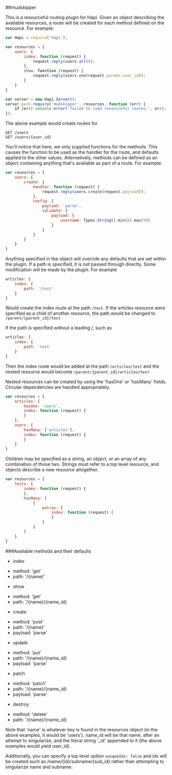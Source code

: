 ##mudskipper

This is a resourceful routing plugin for Hapi. Given an object describing the available resources, a route will be created for each method defined on the resource. For example:

```javascript
var Hapi = require('hapi');

var resources = {
    users: {
        index: function (request) {
            request.reply(users.all());
        },
        show: function (request) {
            request.reply(users.one(request.params.user_id));
        }
    }
}

var server = new Hapi.Server();
server.pack.require('mudskipper', resources, function (err) {
    if (err) console.error('failed to load resourceful routes:', err);
});
```

The above example would create routes for
```
GET /users
GET /users/{user_id}
```

You'll notice that here, we only supplied functions for the methods. This causes the function to be used as the handler for the route, and defaults applied to the other values. Alternatively, methods can be defined as an object containing anything that's available as part of a route. For example:

```javascript
var resources = {
    users: {
        create: {
            handler: function (request) {
                request.reply(users.create(request.payload));
            },
            config: {
                payload: 'parse',
                validate: {
                    payload: {
                        username: Types.String().min(8).max(50)
                    }
                }
            }
        }
    }
}
```

Anything specified in the object will override any defaults that are set within the plugin. If a path is specified, it is *not* passed through directly. Some modification will be made by the plugin. For example
```javascript
articles: {
    index: {
        path: '/test'
    }
}
```
Would create the index route at the path ```/test```. If the articles resource were specified as a child of another resource, the path would be changed to ```/parent/{parent_id}/test```

If the path is specified without a leading /, such as
```javascript
articles: {
    index: {
        path: 'test'
    }
}
```
Then the index route would be added at the path ```/articles/test``` and the nested resource would become ```/parent/{parent_id}/articles/test```

Nested resources can be created by using the 'hasOne' or 'hasMany' fields. Circular dependencies are handled appropriately.
```javascript
var resources = {
    articles: {
        hasOne: 'users',
        index: function (request) {
        }
    },
    users: {
        hasMany: ['articles'],
        index: function (request) {
        }
    }
}
```

Children may be specified as a string, an object, or an array of any combination of those two. Strings must refer to a top level resource, and objects describe a new resource altogether.
```javascript
var resources = {
    tests: {
        index: function (request) {
        },
        hasMany: [
            {
                extras: {
                    index: function (request) {
                    }
                }
            }
        ]
    }
}
```

###Available methods and their defaults
* index
 - method: 'get'
 - path: '/{name}'
* show
 - method: 'get'
 - path: '/{name}/{name_id}
* create
 - method: 'post'
 - path: '/{name}'
 - payload: 'parse'
* update
 - method: 'put'
 - path: '/{name}/{name_id}
 - payload: 'parse'
* patch
 - method: 'patch'
 - path: '/{name}/{name_id}
 - payload: 'parse'
* destroy
 - method: 'delete'
 - path: '/{name}/{name_id}

Note that 'name' is whatever key is found in the resources object (in the above examples, it would be 'users'). name_id will be that name, after an attempt to singularize, and the literal string '_id' appended to it (the above examples would yield user_id).

Additionally, you can specify a top level option ```uniqueIds: false``` and ids will be created such as /name/{id}/subname/{sub_id} rather than attempting to singularize name and subname.
